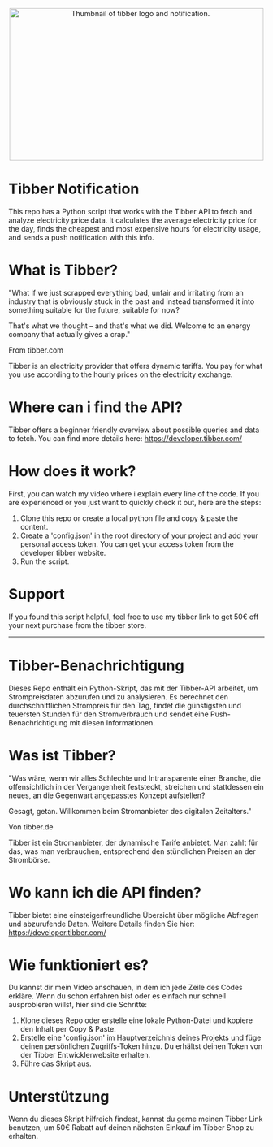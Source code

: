 <p align="center">
<img src="https://github.com/janlemcke/Tibber_Notification/assets/12445789/6daa008d-ad02-4ffe-a327-d5e799dc01c3" alt="Thumbnail of tibber logo and notification." width="500" height="300">
</p>

# Tibber Notification
This repo has a Python script that works with the Tibber API to fetch and analyze electricity price data. It calculates the average electricity price for the day, finds the cheapest and most expensive hours for electricity usage, and sends a push notification with this info. 


# What is Tibber?
"What if we just scrapped everything bad, unfair and irritating from an industry that is obviously stuck in the past and instead transformed it into something suitable for the future, suitable for now?

That's what we thought – and that's what we did. Welcome to an energy company that actually gives a crap."

From tibber.com

Tibber is an electricity provider that offers dynamic tariffs. You pay for what you use according to the hourly prices on the electricity exchange.

# Where can i find the API?
Tibber offers a beginner friendly overview about possible queries and data to fetch. You can find more details here: https://developer.tibber.com/

# How does it work?
First, you can watch my video where i explain every line of the code. If you are experienced or you just want to quickly check it out, here are the steps:
1. Clone this repo or create a local python file and copy & paste the content.
2. Create a 'config.json' in the root directory of your project and add your personal access token. You can get your access token from the developer tibber website.
3. Run the script.

# Support
If you found this script helpful, feel free to use my tibber link to get 50€ off your next purchase from the tibber store.

---
# Tibber-Benachrichtigung
Dieses Repo enthält ein Python-Skript, das mit der Tibber-API arbeitet, um Strompreisdaten abzurufen und zu analysieren. Es berechnet den durchschnittlichen Strompreis für den Tag, findet die günstigsten und teuersten Stunden für den Stromverbrauch und sendet eine Push-Benachrichtigung mit diesen Informationen. 


# Was ist Tibber?
"Was wäre, wenn wir alles Schlechte und Intransparente einer Branche, die offensichtlich in der Vergangenheit feststeckt, streichen und stattdessen ein neues, an die Gegenwart angepasstes Konzept aufstellen?

Gesagt, getan. Willkommen beim Stromanbieter des digitalen Zeitalters."

Von tibber.de

Tibber ist ein Stromanbieter, der dynamische Tarife anbietet. Man zahlt für das, was man verbrauchen, entsprechend den stündlichen Preisen an der Strombörse.

# Wo kann ich die API finden?
Tibber bietet eine einsteigerfreundliche Übersicht über mögliche Abfragen und abzurufende Daten. Weitere Details finden Sie hier: https://developer.tibber.com/

# Wie funktioniert es?
Du kannst dir mein Video anschauen, in dem ich jede Zeile des Codes erkläre. Wenn du schon erfahren bist oder es einfach nur schnell ausprobieren willst, hier sind die Schritte:
1. Klone dieses Repo oder erstelle eine lokale Python-Datei und kopiere den Inhalt per Copy & Paste.
2. Erstelle eine 'config.json' im Hauptverzeichnis deines Projekts und füge deinen persönlichen Zugriffs-Token hinzu. Du erhältst deinen Token von der Tibber Entwicklerwebsite erhalten.
3. Führe das Skript aus.

# Unterstützung
Wenn du dieses Skript hilfreich findest, kannst du gerne meinen Tibber Link benutzen, um 50€ Rabatt auf deinen nächsten Einkauf im Tibber Shop zu erhalten.
